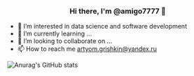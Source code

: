 <h3 align="center"> Hi there, I'm @amigo7777 👋 </h3>


- 👀 I’m interested in data science and software development
- 🌱 I’m currently learning ...
- 💞️ I’m looking to collaborate on ...
- 📫 How to reach me artyom.grishkin@yandex.ru

<!---
amigo7777/amigo7777 is a ✨ special ✨ repository because its `README.md` (this file) appears on your GitHub profile.
You can click the Preview link to take a look at your changes.
--->
![Anurag's GitHub stats](https://github-readme-stats.vercel.app/api?username=amigo7777&show_icons=true&theme=tokyonight)
